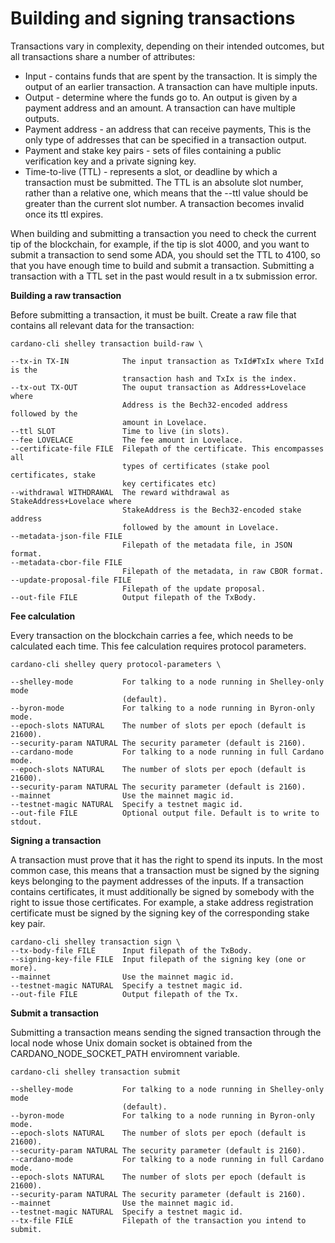# Building and signing transactions

Transactions vary in complexity, depending on their intended outcomes, but all transactions share a number of attributes:

* Input - contains funds that are spent by the transaction. It is simply the output of an earlier transaction. A transaction can have multiple inputs.
* Output - determine where the funds go to. An output is given by a payment address and an amount. A transaction can have multiple outputs.
* Payment address - an address that can receive payments, This is the only type of addresses that can be specified in a transaction output.
* Payment and stake key pairs - sets of files containing a public verification key and a private signing key.
* Time-to-live (TTL) - represents a slot, or deadline by which a transaction must be submitted. The TTL is an absolute slot number, rather than a relative one, which means that the --ttl value should be greater than the current slot number. A transaction becomes invalid once its ttl expires.

When building and submitting a transaction you need to check the current tip of the blockchain, for example, if the tip is slot 4000, and you want to submit a transaction to send some ADA, you should set the TTL to 4100, so that you have enough time to build and submit a transaction. Submitting a transaction with a TTL set in the past would result in a tx submission error.


**Building a raw transaction**

Before submitting a transaction, it must be built. Create a raw file that contains all relevant data for the transaction:

    cardano-cli shelley transaction build-raw \

    --tx-in TX-IN            The input transaction as TxId#TxIx where TxId is the
                             transaction hash and TxIx is the index.
    --tx-out TX-OUT          The ouput transaction as Address+Lovelace where
                             Address is the Bech32-encoded address followed by the
                             amount in Lovelace.
    --ttl SLOT               Time to live (in slots).
    --fee LOVELACE           The fee amount in Lovelace.
    --certificate-file FILE  Filepath of the certificate. This encompasses all
                             types of certificates (stake pool certificates, stake
                             key certificates etc)
    --withdrawal WITHDRAWAL  The reward withdrawal as StakeAddress+Lovelace where
                             StakeAddress is the Bech32-encoded stake address
                             followed by the amount in Lovelace.
    --metadata-json-file FILE
                             Filepath of the metadata file, in JSON format.
    --metadata-cbor-file FILE
                             Filepath of the metadata, in raw CBOR format.
    --update-proposal-file FILE
                             Filepath of the update proposal.
    --out-file FILE          Output filepath of the TxBody.



**Fee calculation**

Every transaction on the blockchain carries a fee, which needs to be calculated each time. This fee calculation requires protocol parameters.


    cardano-cli shelley query protocol-parameters \

    --shelley-mode           For talking to a node running in Shelley-only mode
                             (default).
    --byron-mode             For talking to a node running in Byron-only mode.
    --epoch-slots NATURAL    The number of slots per epoch (default is 21600).
    --security-param NATURAL The security parameter (default is 2160).
    --cardano-mode           For talking to a node running in full Cardano mode.
    --epoch-slots NATURAL    The number of slots per epoch (default is 21600).
    --security-param NATURAL The security parameter (default is 2160).
    --mainnet                Use the mainnet magic id.
    --testnet-magic NATURAL  Specify a testnet magic id.
    --out-file FILE          Optional output file. Default is to write to stdout.

**Signing a transaction**

A transaction must prove that it has the right to spend its inputs. In the most common case, this means that a transaction must be signed by the signing keys belonging to the payment addresses of the inputs.
If a transaction contains certificates, it must additionally be signed by somebody with the right to issue those certificates. For example, a stake address registration certificate must be signed by the signing key of the corresponding stake key pair.

    cardano-cli shelley transaction sign \
    --tx-body-file FILE      Input filepath of the TxBody.
    --signing-key-file FILE  Input filepath of the signing key (one or more).
    --mainnet                Use the mainnet magic id.
    --testnet-magic NATURAL  Specify a testnet magic id.
    --out-file FILE          Output filepath of the Tx.

**Submit a transaction**

Submitting a transaction means sending the signed transaction through the local node whose Unix domain socket is obtained
from the CARDANO_NODE_SOCKET_PATH enviromnent variable.

    cardano-cli shelley transaction submit

    --shelley-mode           For talking to a node running in Shelley-only mode
                             (default).
    --byron-mode             For talking to a node running in Byron-only mode.
    --epoch-slots NATURAL    The number of slots per epoch (default is 21600).
    --security-param NATURAL The security parameter (default is 2160).
    --cardano-mode           For talking to a node running in full Cardano mode.
    --epoch-slots NATURAL    The number of slots per epoch (default is 21600).
    --security-param NATURAL The security parameter (default is 2160).
    --mainnet                Use the mainnet magic id.
    --testnet-magic NATURAL  Specify a testnet magic id.
    --tx-file FILE           Filepath of the transaction you intend to submit.
